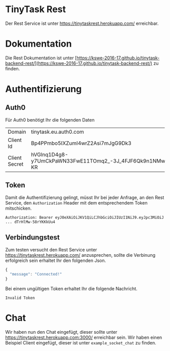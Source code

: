 # TinyTask Rest
Der Rest Service ist unter https://tinytaskrest.herokuapp.com/ erreichbar.

# Dokumentation
Die Rest Dokumentation ist unter [https://kswe-2016-17.github.io/tinytask-backend-rest/](https://kswe-2016-17.github.io/tinytask-backend-rest/) zu finden.

# Authentifizierung

## Auth0

Für Auth0 benötigt Ihr die folgenden Daten

|  |  |
| :----- | :--------- |
| Domain | tinytask.eu.auth0.com |
| Client Id | Bp4PPmbo5IXZumI4wrZ2Asi7mJgG9Dk3 |
| Client Secret | hVGlnq1D4g8-y7UmCkPaWN33FwE11TOmq2_-3J_4FJF6Qk9n1NMwQ_Z2LPEM4-KR |

## Token

Damit die Authentifizierung gelingt, müsst Ihr bei jeder Anfrage, an den Rest Service, den `Authorization` Header mit dem entsprechendem Token mitschicken.
```
Authorization: Bearer eyJ0eXAiOiJKV1QiLCJhbGciOiJIUzI1NiJ9.eyJpc3MiOiJ ... dTrHlMw-58rYKKkUu4
```

## Verbindungstest

Zum testen versucht den Rest Service unter https://tinytaskrest.herokuapp.com/ anzusprechen, sollte die Verbinung erfolgreich sein erhaltet Ihr den folgenden Json.
```javascript
{
  "message": "Connected!"
}
```

Bei einem ungültigen Token erhaltet Ihr die folgende Nachricht.
```
Invalid Token
```

# Chat
Wir haben nun den Chat eingefügt, dieser sollte unter https://tinytaskrest.herokuapp.com:3000/ erreichbar sein.
Wir haben einen Beispiel Client eingefügt, dieser ist unter ```example_socket_chat``` zu finden.
